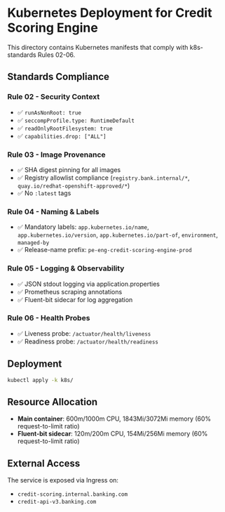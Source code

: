 # Kubernetes Deployment for Credit Scoring Engine

This directory contains Kubernetes manifests that comply with k8s-standards Rules 02-06.

## Standards Compliance

### Rule 02 - Security Context
- ✅ `runAsNonRoot: true`
- ✅ `seccompProfile.type: RuntimeDefault`
- ✅ `readOnlyRootFilesystem: true`
- ✅ `capabilities.drop: ["ALL"]`

### Rule 03 - Image Provenance
- ✅ SHA digest pinning for all images
- ✅ Registry allowlist compliance (`registry.bank.internal/*`, `quay.io/redhat-openshift-approved/*`)
- ✅ No `:latest` tags

### Rule 04 - Naming & Labels
- ✅ Mandatory labels: `app.kubernetes.io/name`, `app.kubernetes.io/version`, `app.kubernetes.io/part-of`, `environment`, `managed-by`
- ✅ Release-name prefix: `pe-eng-credit-scoring-engine-prod`

### Rule 05 - Logging & Observability
- ✅ JSON stdout logging via application.properties
- ✅ Prometheus scraping annotations
- ✅ Fluent-bit sidecar for log aggregation

### Rule 06 - Health Probes
- ✅ Liveness probe: `/actuator/health/liveness`
- ✅ Readiness probe: `/actuator/health/readiness`

## Deployment

```bash
kubectl apply -k k8s/
```

## Resource Allocation

- **Main container**: 600m/1000m CPU, 1843Mi/3072Mi memory (60% request-to-limit ratio)
- **Fluent-bit sidecar**: 120m/200m CPU, 154Mi/256Mi memory (60% request-to-limit ratio)

## External Access

The service is exposed via Ingress on:
- `credit-scoring.internal.banking.com`
- `credit-api-v3.banking.com`
